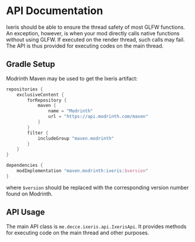 # API Documentation

Ixeris should be able to ensure the thread safety of most GLFW functions. An exception, however, is when your mod directly calls native functions without using GLFW. If executed on the render thread, such calls may fail. The API is thus provided for executing codes on the main thread.

## Gradle Setup

Modrinth Maven may be used to get the Ixeris artifact:

```groovy
repositories {
    exclusiveContent {
        forRepository {
            maven {
                name = "Modrinth"
                url = "https://api.modrinth.com/maven"
            }
        }
        filter {
            includeGroup "maven.modrinth"
        }
    }
}

dependencies {
    modImplementation "maven.modrinth:ixeris:$version"
}
```

where `$version` should be replaced with the corresponding version number found on Modrinth.

## API Usage

The main API class is `me.decce.ixeris.api.IxerisApi`. It provides methods for executing code on the main thread and other purposes.
